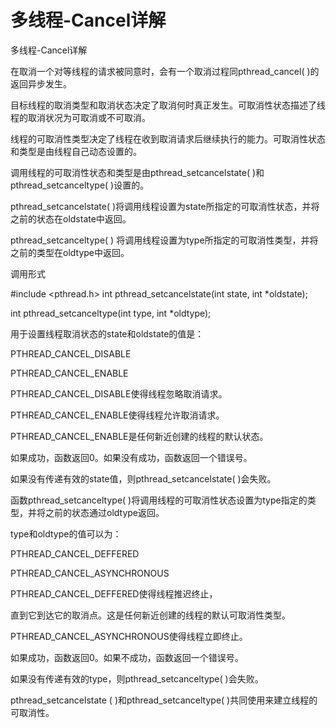 # 多线程-Cancel详解



多线程-Cancel详解

在取消一个对等线程的请求被同意时，会有一个取消过程同pthread_cancel( )的返回异步发生。

目标线程的取消类型和取消状态决定了取消何时真正发生。可取消性状态描述了线程的取消状况为可取消或不可取消。

线程的可取消性类型决定了线程在收到取消请求后继续执行的能力。可取消性状态和类型是由线程自己动态设置的。

调用线程的可取消性状态和类型是由pthread_setcancelstate( )和pthread_setcanceltype( )设置的。

pthread_setcancelstate( )将调用线程设置为state所指定的可取消性状态，并将之前的状态在oldstate中返回。

pthread_setcanceltype( ) 将调用线程设置为type所指定的可取消性类型，并将之前的类型在oldtype中返回。

调用形式

\#include <pthread.h> int pthread_setcancelstate(int state, int *oldstate);

int pthread_setcanceltype(int type, int *oldtype);

用于设置线程取消状态的state和oldstate的值是：

PTHREAD_CANCEL_DISABLE

PTHREAD_CANCEL_ENABLE

PTHREAD_CANCEL_DISABLE使得线程忽略取消请求。

PTHREAD_CANCEL_ENABLE使得线程允许取消请求。

PTHREAD_CANCEL_ENABLE是任何新近创建的线程的默认状态。

如果成功，函数返回0。如果没有成功，函数返回一个错误号。

如果没有传递有效的state值，则pthread_setcancelstate( )会失败。

函数pthread_setcanceltype( )将调用线程的可取消性状态设置为type指定的类型，并将之前的状态通过oldtype返回。

type和oldtype的值可以为：

PTHREAD_CANCEL_DEFFERED

PTHREAD_CANCEL_ASYNCHRONOUS

PTHREAD_CANCEL_DEFFERED使得线程推迟终止，

直到它到达它的取消点。这是任何新近创建的线程的默认可取消性类型。

PTHREAD_CANCEL_ASYNCHRONOUS使得线程立即终止。

如果成功，函数返回0。如果不成功，函数返回一个错误号。

如果没有传递有效的type，则pthread_setcanceltype( )会失败。

pthread_setcancelstate ( )和pthread_setcanceltype( )共同使用来建立线程的可取消性。

 